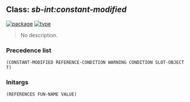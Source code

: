 ## Class: ***sb-int:constant-modified***
[![package](https://img.shields.io/badge/Package-SB--INT-5f9ea0.svg?style=social&colorA=999999)](../) [![type](https://img.shields.io/badge/Type-Class-5f9ea0.svg?style=social&colorA=999999)](../#class) 

> No description.

### Precedence list
```
(CONSTANT-MODIFIED REFERENCE-CONDITION WARNING CONDITION SLOT-OBJECT T)
```
### Initargs
```
(REFERENCES FUN-NAME VALUE)
```
